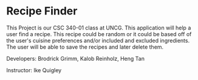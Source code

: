 # Recipe Finder
This Project is our CSC 340-01 class at UNCG. This application will help a user find a recipe. This recipe could be random or it could be based off of the user's cuisine preferences and/or included and excluded ingredients. The user will be able to save the recipes and later delete them.

Developers:
Brodrick Grimm, Kalob Reinholz, Heng Tan

Instructor:
Ike Quigley
